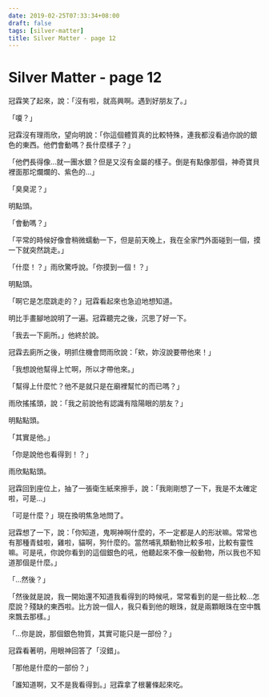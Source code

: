 ```yaml
---
date: 2019-02-25T07:33:34+08:00
draft: false
tags: [silver-matter]
title: Silver Matter - page 12
---
```


# Silver Matter - page 12

冠霖笑了起來，說：「沒有啦，就高興啊。遇到好朋友了。」

「嗄？」

冠霖沒有理雨欣，望向明說：「你這個體質真的比較特殊，連我都沒看過你說的銀色的東西。他們會動嗎？長什麼樣子？」

「他們長得像...就一團水銀？但是又沒有金屬的樣子。倒是有點像那個，神奇寶貝裡面那坨爛爛的、紫色的...」

「臭臭泥？」

明點頭。

「會動嗎？」

「平常的時候好像會稍微蠕動一下，但是前天晚上，我在全家門外面碰到一個，摸一下就突然跳走。」

「什麼！？」雨欣驚呼說。「你摸到一個！？」

明點頭。

「啊它是怎麼跳走的？」冠霖看起來也急迫地想知道。

明比手畫腳地說明了一遍。冠霖聽完之後，沉思了好一下。

「我去一下廁所。」他終於說。

冠霖去廁所之後，明抓住機會問雨欣說：「欸，妳沒說要帶他來！」

「我想說他幫得上忙啊，所以才帶他來。」

「幫得上什麼忙？他不是就只是在廟裡幫忙的而已嗎？」

雨欣搖搖頭，說：「我之前說他有認識有陰陽眼的朋友？」

明點點頭。

「其實是他。」

「你是說他也看得到！？」

雨欣點點頭。

冠霖回到座位上，抽了一張衛生紙來擦手，說：「我剛剛想了一下，我是不太確定啦，可是...」

「可是什麼？」現在換明焦急地問了。

冠霖想了一下，說：「你知道，鬼啊神啊什麼的，不一定都是人的形狀嘛。常常也有那種青蛙啦，雞啦，貓啊，狗什麼的。當然哺乳類動物比較多啦，比較有靈性嘛。可是吼，你說你看到的這個銀色的吼，他聽起來不像一般動物，所以我也不知道那個是什麼。」

「...然後？」

「然後就是說，我一開始還不知道我看得到的時候吼，常常看到的是一些比較...怎麼說？殘缺的東西啦。比方說一個人，我只看到他的眼珠，就是兩顆眼珠在空中飄來飄去那樣。」

「...你是說，那個銀色物質，其實可能只是一部份？」

冠霖看著明，用眼神回答了「沒錯」。

「那他是什麼的一部份？」

「誰知道啊，又不是我看得到。」冠霖拿了根薯條起來吃。